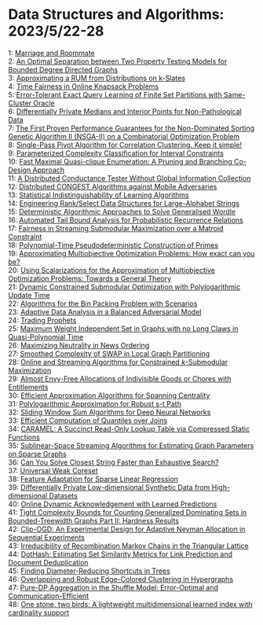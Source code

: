# Data Structures and Algorithms: 2023/5/22-28  
1: [Marriage and Roommate](https://doi.org/10.48550/arXiv.2305.12841)  
2: [An Optimal Separation between Two Property Testing Models for Bounded  Degree Directed Graphs](https://doi.org/10.48550/arXiv.2305.13089)  
3: [Approximating a RUM from Distributions on k-Slates](https://doi.org/10.48550/arXiv.2305.13283)  
4: [Time Fairness in Online Knapsack Problems](https://doi.org/10.48550/arXiv.2305.13293)  
5: [Error-Tolerant Exact Query Learning of Finite Set Partitions with  Same-Cluster Oracle](https://doi.org/10.48550/arXiv.2305.13402)  
6: [Differentially Private Medians and Interior Points for Non-Pathological  Data](https://doi.org/10.48550/arXiv.2305.13440)  
7: [The First Proven Performance Guarantees for the Non-Dominated Sorting  Genetic Algorithm II (NSGA-II) on a Combinatorial Optimization Problem](https://doi.org/10.48550/arXiv.2305.13459)  
8: [Single-Pass Pivot Algorithm for Correlation Clustering. Keep it simple!](https://doi.org/10.48550/arXiv.2305.13560)  
9: [Parameterized Complexity Classification for Interval Constraints](https://doi.org/10.48550/arXiv.2305.13889)  
10: [Fast Maximal Quasi-clique Enumeration: A Pruning and Branching Co-Design  Approach](https://doi.org/10.48550/arXiv.2305.14047)  
11: [A Distributed Conductance Tester Without Global Information Collection](https://doi.org/10.48550/arXiv.2305.14178)  
12: [Distributed CONGEST Algorithms against Mobile Adversaries](https://doi.org/10.48550/arXiv.2305.14300)  
13: [Statistical Indistinguishability of Learning Algorithms](https://doi.org/10.48550/arXiv.2305.14311)  
14: [Engineering Rank/Select Data Structures for Large-Alphabet Strings](https://doi.org/10.48550/arXiv.2305.14461)  
15: [Deterministic Algorithmic Approaches to Solve Generalised Wordle](https://doi.org/10.48550/arXiv.2305.14756)  
16: [Automated Tail Bound Analysis for Probabilistic Recurrence Relations](https://doi.org/10.48550/arXiv.2305.15104)  
17: [Fairness in Streaming Submodular Maximization over a Matroid Constraint](https://doi.org/10.48550/arXiv.2305.15118)  
18: [Polynomial-Time Pseudodeterministic Construction of Primes](https://doi.org/10.48550/arXiv.2305.15140)  
19: [Approximating Multiobjective Optimization Problems: How exact can you  be?](https://doi.org/10.48550/arXiv.2305.15142)  
20: [Using Scalarizations for the Approximation of Multiobjective  Optimization Problems: Towards a General Theory](https://doi.org/10.48550/arXiv.2305.15173)  
21: [Dynamic Constrained Submodular Optimization with Polylogarithmic Update  Time](https://doi.org/10.48550/arXiv.2305.15192)  
22: [Algorithms for the Bin Packing Problem with Scenarios](https://doi.org/10.48550/arXiv.2305.15351)  
23: [Adaptive Data Analysis in a Balanced Adversarial Model](https://doi.org/10.48550/arXiv.2305.15452)  
24: [Trading Prophets](https://doi.org/10.48550/arXiv.2305.15566)  
25: [Maximum Weight Independent Set in Graphs with no Long Claws in  Quasi-Polynomial Time](https://doi.org/10.48550/arXiv.2305.15738)  
26: [Maximizing Neutrality in News Ordering](https://doi.org/10.48550/arXiv.2305.15790)  
27: [Smoothed Complexity of SWAP in Local Graph Partitioning](https://doi.org/10.48550/arXiv.2305.15804)  
28: [Online and Streaming Algorithms for Constrained $k$-Submodular  Maximization](https://doi.org/10.48550/arXiv.2305.16013)  
29: [Almost Envy-Free Allocations of Indivisible Goods or Chores with  Entitlements](https://doi.org/10.48550/arXiv.2305.16081)  
30: [Efficient Approximation Algorithms for Spanning Centrality](https://doi.org/10.48550/arXiv.2305.16086)  
31: [Polylogarithmic Approximation for Robust s-t Path](https://doi.org/10.48550/arXiv.2305.16439)  
32: [Sliding Window Sum Algorithms for Deep Neural Networks](https://doi.org/10.48550/arXiv.2305.16513)  
33: [Efficient Computation of Quantiles over Joins](https://doi.org/10.48550/arXiv.2305.16525)  
34: [CARAMEL: A Succinct Read-Only Lookup Table via Compressed Static  Functions](https://doi.org/10.48550/arXiv.2305.16545)  
35: [Sublinear-Space Streaming Algorithms for Estimating Graph Parameters on  Sparse Graphs](https://doi.org/10.48550/arXiv.2305.16815)  
36: [Can You Solve Closest String Faster than Exhaustive Search?](https://doi.org/10.48550/arXiv.2305.16878)  
37: [Universal Weak Coreset](https://doi.org/10.48550/arXiv.2305.16890)  
38: [Feature Adaptation for Sparse Linear Regression](https://doi.org/10.48550/arXiv.2305.16892)  
39: [Differentially Private Low-dimensional Synthetic Data from  High-dimensional Datasets](https://doi.org/10.48550/arXiv.2305.17148)  
40: [Online Dynamic Acknowledgement with Learned Predictions](https://doi.org/10.48550/arXiv.2305.18227)  
41: [Tight Complexity Bounds for Counting Generalized Dominating Sets in  Bounded-Treewidth Graphs Part II: Hardness Results](https://doi.org/10.48550/arXiv.2306.03640)  
42: [Clip-OGD: An Experimental Design for Adaptive Neyman Allocation in  Sequential Experiments](https://doi.org/10.48550/arXiv.2305.17187)  
43: [Irreducibility of Recombination Markov Chains in the Triangular Lattice](https://doi.org/10.48550/arXiv.2305.17239)  
44: [DotHash: Estimating Set Similarity Metrics for Link Prediction and  Document Deduplication](https://doi.org/10.48550/arXiv.2305.17310)  
45: [Finding Diameter-Reducing Shortcuts in Trees](https://doi.org/10.48550/arXiv.2305.17385)  
46: [Overlapping and Robust Edge-Colored Clustering in Hypergraphs](https://doi.org/10.48550/arXiv.2305.17598)  
47: [Pure-DP Aggregation in the Shuffle Model: Error-Optimal and  Communication-Efficient](https://doi.org/10.48550/arXiv.2305.17634)  
48: [One stone, two birds: A lightweight multidimensional learned index with  cardinality support](https://doi.org/10.48550/arXiv.2305.17674)  